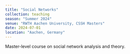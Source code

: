 ```yaml
---
title: "Social Networks"
collection: teaching
season: "Summer 2024"
venue: "RWTH Aachen University, CSSH Masters"
date: 2024-07-01
location: "Aachen, Germany"
---
```


Master-level course on social network analysis and theory.
